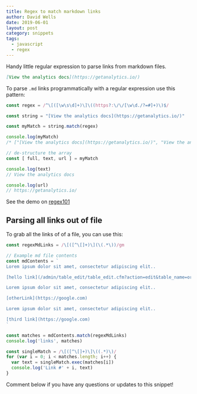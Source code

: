 ```yaml
---
title: Regex to match markdown links
author: David Wells
date: 2019-06-01
layout: post
category: snippets
tags:
  - javascript
  - regex
---
```


Handy little regular expression to parse links from markdown files.

```md
[View the analytics docs](https://getanalytics.io/)
```

To parse `.md` links programmatically with a regular expression use this pattern:

```js
const regex = /^\[([\w\s\d]+)\]\((https?:\/\/[\w\d./?=#]+)\)$/

const string = "[View the analytics docs](https://getanalytics.io/)"

const myMatch = string.match(regex)

console.log(myMatch)
/* ["[View the analytics docs](https://getanalytics.io/)", "View the analytics docs", "https://getanalytics.io/", index: 0, input: "[View the analytics docs](https://getanalytics.io/)", groups: undefined] */

// de-structure the array
const [ full, text, url ] = myMatch

console.log(text)
// View the analytics docs

console.log(url)
// https://getanalytics.io/
```

See the demo on [regex101](https://regex101.com/r/m9dndl/1)

## Parsing all links out of file

To grab all the links of of a file, you can use this:

```js
const regexMdLinks = /\[([^\[]+)\](\(.*\))/gm

// Example md file contents
const mdContents = `
Lorem ipsum dolor sit amet, consectetur adipiscing elit..

[hello link](/admin/table_edit/table_edit.cfm?action=edit&table_name=organizationsXcategories)

Lorem ipsum dolor sit amet, consectetur adipiscing elit..

[otherLink](https://google.com)

Lorem ipsum dolor sit amet, consectetur adipiscing elit..

[third link](https://google.com)
`

const matches = mdContents.match(regexMdLinks)
console.log('links', matches)

const singleMatch = /\[([^\[]+)\]\((.*)\)/
for (var i = 0; i < matches.length; i++) {
  var text = singleMatch.exec(matches[i])
  console.log('Link #' + i, text)
}
```

Comment below if you have any questions or updates to this snippet!
